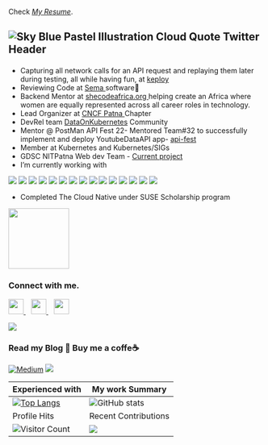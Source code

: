 
Check *[My Resume](https://drive.google.com/file/d/1xoxBrS3xIxv5qFJMUWQrjc7FPxlTv-N9/view?usp=share_link)*.
<h2>

![Sky Blue Pastel Illustration Cloud Quote Twitter Header](https://user-images.githubusercontent.com/60812924/178927916-75d4d5b8-32d0-45b5-bc4c-aa640da34138.gif)

</h2>

- Capturing all network calls for an API request and replaying them later during testing, all while having fun, at [keploy](https://keploy.io/)
- Reviewing Code at <a href="https://www.semasoftware.com/"> Sema </a> software🤗
- Backend Mentor at <a href="https://shecodeafrica.org/">shecodeafrica.org </a> helping create an Africa where women are equally represented across all career roles in technology.
- Lead Organizer at <a href="https://community.cncf.io/patna/">CNCF Patna </a> Chapter
- DevRel team <a href="https://dok.community/">DataOnKubernetes</a> Community 
- Mentor @ PostMan API Fest 22- Mentored Team#32 to successfully implement and deploy YoutubeDataAPI app- <a href="https://api-fest.pages.dev/">api-fest </a>
- Member at Kubernetes and Kubernetes/SIGs 
- GDSC NITPatna Web dev Team - <a href="https://environmental-awareness-app.vercel.app/"> Current project </a>
- I’m currently working with<br>

![](https://img.shields.io/badge/Linux-FCC624?style=for-the-badge&logo=linux&logoColor=black)
![](https://img.shields.io/badge/Go-00ADD8?style=for-the-badge&logo=go&logoColor=white)
![](https://img.shields.io/badge/MongoDB-4EA94B?style=for-the-badge&logo=mongodb&logoColor=white) 
![](https://img.shields.io/badge/Express.js-404D59?style=for-the-badge)
![](https://img.shields.io/badge/Node.js-43853D?style=for-the-badge&logo=node.js&logoColor=white)
![](https://img.shields.io/badge/Netlify-00C7B7?style=for-the-badge&logo=netlify&logoColor=white)
![](https://img.shields.io/badge/GIT-E44C30?style=for-the-badge&logo=git&logoColor=white)
![](https://img.shields.io/badge/Canva-%2300C4CC.svg?&style=for-the-badge&logo=Canva&logoColor=white)
![](https://img.shields.io/badge/Docker-2CA5E0?style=for-the-badge&logo=docker&logoColor=white)
![](https://img.shields.io/badge/MySQL-005C84?style=for-the-badge&logo=mysql&logoColor=white)
![](https://img.shields.io/badge/JavaScript-323330?style=for-the-badge&logo=javascript&logoColor=F7DF1E)
![](https://img.shields.io/badge/Java-ED8B00?style=for-the-badge&logo=java&logoColor=white)
![](https://img.shields.io/badge/kubernetes-326ce5.svg?&style=for-the-badge&logo=kubernetes&logoColor=white)
![](https://img.shields.io/badge/Postman-FF6C37?style=for-the-badge&logo=Postman&logoColor=white)
![](https://img.shields.io/badge/Python-FFD43B?style=for-the-badge&logo=python&logoColor=blue)

- Completed The Cloud Native under SUSE Scholarship program 
<img src="https://udacity-email.s3.us-west-2.amazonaws.com/SUSE/SUSE_Scholarship_Finalist_Badge.png?bsft_aaid=affd8710-61ff-4001-baca-1d4a7303381d&bsft_eid=c10c73ad-a3fc-4be5-8a8e-406fe76a2062&utm_campaign=sch_600_2021-08-04_ndxxx_suse-100-completion-badge&utm_source=blueshift&utm_medium=email&utm_content=sch_600_2021-08-04_ndxxx_suse-100-completion-badge&bsft_clkid=cd441bf3-1a31-4450-b484-3cbff46cce46&bsft_uid=5f96aa9a-8ee3-48f3-ac66-5fcc000dc79a&bsft_mid=2600fb79-36bb-49ae-8b53-2fda68d80514&bsft_mime_type=html&bsft_ek=2021-08-04T13%3A22%3A39Z&bsft_lx=4&bsft_tv=7" width="120" />
<!-- ![](https://img.shields.io/badge/.-OpenSource-informational?style=flat&logo=OpenSourceInitiative&logoColor=white&color=2bbc8a) -->

 
 
### Connect with me.
  <a href="https://twitter.com/twtyagi">
    <img width="30px" src="https://www.vectorlogo.zone/logos/twitter/twitter-official.svg" />
  </a>&ensp;
  <a href="https://in.linkedin.com/in/shivam-tyagi-57b7341a6">
    <img width="30px" src="https://www.vectorlogo.zone/logos/linkedin/linkedin-icon.svg" />
  </a>&ensp;
  <a href="https://www.instagram.com/_t_waves/">
    <img width="30px" src="https://www.vectorlogo.zone/logos/instagram/instagram-icon.svg" />
  </a>
  
![](https://img.shields.io/badge/UG_@_National_Institute_of_Technology_Patna-Looking_Out_for_MERN_oppurtunities-informational?style=flat&logo=<LOGO_NAME>&logoColor=white&color=2bbc8a)<br>


### Read my Blog 🎉 Buy me a coffe☕
<a href="https://medium.com/@Shivamtyagii">![Medium](https://img.shields.io/badge/Medium-12100E?style=for-the-badge&logo=medium&logoColor=white)</a>
<a href="https://www.buymeacoffee.com/shivamtyagi">![](https://img.shields.io/badge/Buy_Me_A_Coffee-FFDD00?style=for-the-badge&logo=buy-me-a-coffee&logoColor=black)</a>


 Experienced with | My work Summary
----------------------|------------------
[![Top Langs](https://github-readme-stats.vercel.app/api/top-langs/?username=ShivamTyagi12345)](https://github.com/anuraghazra/github-readme-stats) |![ GitHub stats](https://github-readme-stats.vercel.app/api?username=ShivamTyagi12345&show_icons=true&theme=radical)  
 Profile Hits | Recent Contributions
![Visitor Count](https://profile-counter.glitch.me/{ShivamTyagi12345}/count.svg) | ![](https://github-profile-summary-cards.vercel.app/api/cards/profile-details?username=ShivamTyagi12345&theme=monokai)





 
